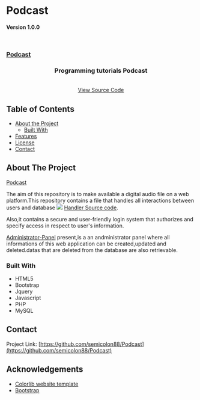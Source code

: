 # Podcast

**Version 1.0.0**


<!-- PROJECT LOGO -->
<br />
<p align="center">
  <a href="https://github.com/othneildrew/Best-README-Template">
    <!--img src="images/logo.png" alt="Logo" width="80" height="80"-->
    <h3>Podcast</h3>
  </a>

  <h3 align="center">Programming tutorials Podcast</h3>

  <p align="center">
    <br />
    <a href="github.com/Semicolon88/Podcast">View Source Code</a>
  </p>
</p>



<!-- TABLE OF CONTENTS -->
## Table of Contents

* [About the Project](#about-the-project)
  * [Built With](#built-with)
* [Features](#features)  
* [License](#license)
* [Contact](#contact)



<!-- ABOUT THE PROJECT -->
## About The Project

[Podcast](https://github.com/Semicolon88/Podcast/blob/master/Screen%20Shot%202020-07-21%20at%205.32.46%20PM.png)


The aim of this repository is to make available a digital audio file on a web platform.This repository contains a file that handles all interactions between users and database <img src='https://github.com/Semicolon88/Podcast/blob/master/Screen%20Shot%202020-07-21%20at%205.34.41%20PM.png'> [Handler Source code](https://github.com/Semicolon88/Podcast/blob/master/Classes/Podcast.php).

Also,it contains a secure and user-friendly login system that authorizes and specify access in respect to
user's information.

[Administrator-Panel](https://github.com/Semicolon88/Podcast/tree/master/View/Admin/concept-master/pages) present,is a an andministrator panel where all informations of this web application can be created,updated and deleted.datas that are deleted from the database are also retrievable.

### Built With
<ul>
   <li>HTML5</li>
   <li>Bootstrap</li>
   <li>Jquery</li>
   <li>Javascript</li>
   <li>PHP</li>
   <li>MySQL</li>
</ul>

<!-- CONTACT -->
## Contact

Project Link: [https://github.com/semicolon88/Podcast](https://github.com/semicolon88/Podcast)

<!-- ACKNOWLEDGEMENTS -->
## Acknowledgements
* [Colorlib website template](https://colorlib.com/wp/templates)
* [Bootstrap](https://getbootstrap.com)
